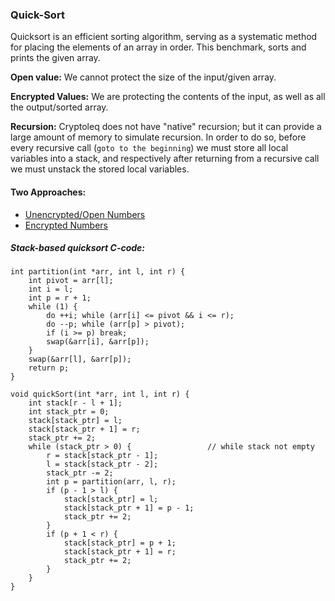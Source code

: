 ### Quick-Sort
Quicksort is an efficient sorting algorithm, serving as a systematic method for placing the elements of an array in order. This benchmark, sorts and prints the given array.

**Open value:** We cannot protect the size of the input/given array.

**Encrypted Values:** We are protecting the contents of the input, as well as all the output/sorted array.

**Recursion:** Cryptoleq does not have "native" recursion; but it can provide a large amount of memory to simulate recursion. In order to do so, before every recursive call (```goto to the beginning```) we must store all local variables into a stack, and respectively after returning from a recursive call we must unstack the stored local variables.

#### Two Approaches:
- [Unencrypted/Open Numbers](https://github.com/jimouris/cryptoleq/tree/master/src/ceal/tests/quicksort/quicksort_o.sca)
- [Encrypted Numbers](https://github.com/jimouris/cryptoleq/tree/master/src/ceal/tests/quicksort/quicksort_s.sca)

##### Stack-based quicksort C-code:
```
int partition(int *arr, int l, int r) {
    int pivot = arr[l];
    int i = l;
    int p = r + 1;
    while (1) {
        do ++i; while (arr[i] <= pivot && i <= r);
        do --p; while (arr[p] > pivot);
        if (i >= p) break;
        swap(&arr[i], &arr[p]);
    }
    swap(&arr[l], &arr[p]);
    return p;
}
```
```
void quickSort(int *arr, int l, int r) {
    int stack[r - l + 1];
    int stack_ptr = 0;
    stack[stack_ptr] = l;
    stack[stack_ptr + 1] = r;
    stack_ptr += 2;
    while (stack_ptr > 0) {                 // while stack not empty
        r = stack[stack_ptr - 1];
        l = stack[stack_ptr - 2];
        stack_ptr -= 2;
        int p = partition(arr, l, r);
        if (p - 1 > l) {
            stack[stack_ptr] = l;
            stack[stack_ptr + 1] = p - 1;
            stack_ptr += 2;
        }
        if (p + 1 < r) {
            stack[stack_ptr] = p + 1;
            stack[stack_ptr + 1] = r;
            stack_ptr += 2;
        }
    }
}
```